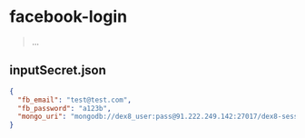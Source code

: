# facebook-login
> ...


## inputSecret.json
```json
{
  "fb_email": "test@test.com",
  "fb_password": "a123b",
  "mongo_uri": "mongodb://dex8_user:pass@91.222.249.142:27017/dex8-sess"
}
```
